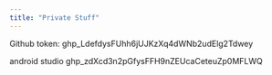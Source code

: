 ```yaml
---
title: "Private Stuff"
---
```


Github token: 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


android studio
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